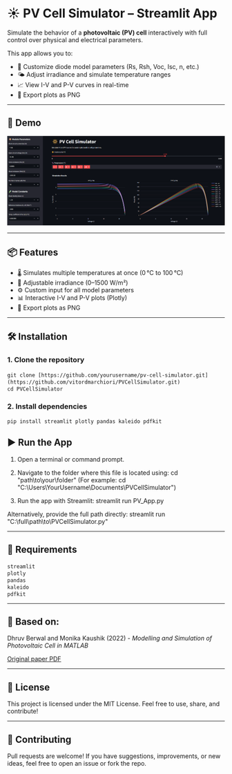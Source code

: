 # ☀️ PV Cell Simulator – Streamlit App

Simulate the behavior of a **photovoltaic (PV) cell** interactively with full control over physical and electrical parameters.

This app allows you to:
- 🔧 Customize diode model parameters (Rs, Rsh, Voc, Isc, n, etc.)
- 🌤 Adjust irradiance and simulate temperature ranges
- 📈 View I-V and P-V curves in real-time
- 📸 Export plots as PNG

---

## 🚀 Demo

![App](Screenshots/PVCellSimulator.png)

---

## 📦 Features

- 🌡 Simulates multiple temperatures at once (0 °C to 100 °C)
- 📐 Adjustable irradiance (0–1500 W/m²)
- ⚙️ Custom input for all model parameters
- 📊 Interactive I-V and P-V plots (Plotly)
- 📸 Export plots as PNG

---

## 🛠 Installation

### 1. Clone the repository

```
git clone [https://github.com/yourusername/pv-cell-simulator.git](https://github.com/vitordmarchiori/PVCellSimulator.git)
cd PVCellSimulator
```

### 2. Install dependencies
```
pip install streamlit plotly pandas kaleido pdfkit
```

## ▶️ Run the App

1. Open a terminal or command prompt.
2. Navigate to the folder where this file is located using:
    cd "path\to\your\folder"
    (For example: cd "C:\Users\YourUsername\Documents\PVCellSimulator")

3. Run the app with Streamlit:
    streamlit run PV_App.py

Alternatively, provide the full path directly:
    streamlit run "C:\full\path\to\PVCellSimulator.py"

---

## 📄 Requirements

```
streamlit
plotly
pandas
kaleido
pdfkit
```

---

## 🧠 Based on:

Dhruv Berwal and Monika Kaushik (2022) - *Modelling and Simulation of Photovoltaic Cell in MATLAB*

[Original paper PDF](https://doi.org/10.53550/EEC.2022.v28i08s.006)

---

## 📜 License

This project is licensed under the MIT License.
Feel free to use, share, and contribute!

---

## 🙌 Contributing

Pull requests are welcome!
If you have suggestions, improvements, or new ideas, feel free to open an issue or fork the repo.
